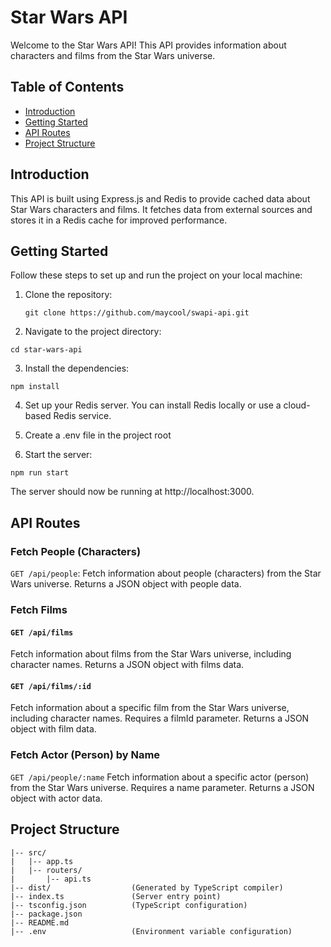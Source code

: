 # Star Wars API

Welcome to the Star Wars API! This API provides information about characters and films from the Star Wars universe.

## Table of Contents

- [Introduction](#introduction)
- [Getting Started](#getting-started)
- [API Routes](#api-routes)
- [Project Structure](#project-structure)


## Introduction

This API is built using Express.js and Redis to provide cached data about Star Wars characters and films. It fetches data from external sources and stores it in a Redis cache for improved performance.

## Getting Started

Follow these steps to set up and run the project on your local machine:

1. Clone the repository:

   ```
   git clone https://github.com/maycool/swapi-api.git
   ```
2. Navigate to the project directory:

```
cd star-wars-api
```
3. Install the dependencies:
```
npm install
```
4. Set up your Redis server. You can install Redis locally or use a cloud-based Redis service.

5. Create a .env file in the project root

6. Start the server:
```
npm run start
```
The server should now be running at http://localhost:3000.

## API Routes
### Fetch People (Characters)
`GET /api/people`:
Fetch information about people (characters) from the Star Wars universe.
Returns a JSON object with people data.

### Fetch Films
#### `GET /api/films` 
Fetch information about films from the Star Wars universe, including character names.
Returns a JSON object with films data.

#### `GET /api/films/:id` 
Fetch information about a specific film from the Star Wars universe, including character names.
Requires a filmId parameter.
Returns a JSON object with film data.

### Fetch Actor (Person) by Name
`GET /api/people/:name`
Fetch information about a specific actor (person) from the Star Wars universe.
Requires a name parameter.
Returns a JSON object with actor data.

## Project Structure

```my-express-project/
|-- src/
|   |-- app.ts
|   |-- routers/
|       |-- api.ts
|-- dist/                  (Generated by TypeScript compiler)
|-- index.ts               (Server entry point)
|-- tsconfig.json          (TypeScript configuration)
|-- package.json
|-- README.md
|-- .env                   (Environment variable configuration)
```
